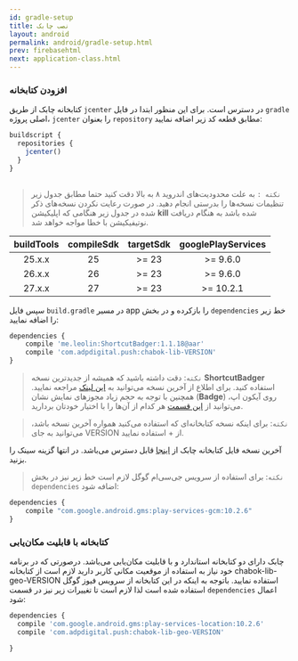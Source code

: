```yaml
---
id: gradle-setup
title: نصب چابک
layout: android
permalink: android/gradle-setup.html
prev: firebasehtml
next: application-class.html
---
```


### افزودن کتابخانه

کتابخانه چابک از طریق `jcenter` در دسترس است. برای این منظور ابتدا در فایل `gradle` اصلی پروژه، `jcenter` را بعنوان `repository` مطابق قطعه کد زیر اضافه نمایید:

```javascript
buildscript {
  repositories {
    jcenter()
  }
}
  
```

> `نکته :` به علت محدودیت‌‌های اندروید ۸ به بالا دقت کنید حتما مطابق جدول زیر تنظیمات نسخه‌ها را بدرستی انجام دهید.  در صورت رعایت نکردن نسخه‌های ذکر شده در جدول زیر هنگامی که اپلیکیشن **kill** شده باشد به هنگام دریافت نوتیفیکیشن با خطا مواجه خواهد شد.

<table dir="ltr">
    <thead>
    <tr align="center">
        <th>buildTools</th>
        <th>compileSdk</th>
        <th>targetSdk</th>
        <th>googlePlayServices</th>
    </tr>
    </thead>
    <tbody>
    <tr align="center">
        <td>25.x.x</td>
        <td>25</td>
        <td>&gt;= 23</td>
        <td>&gt;= 9.6.0</td>
    </tr>
    <tr align="center">
        <td>26.x.x</td>
        <td>26</td>
        <td>&gt;= 23</td>
        <td>&gt;= 9.6.0</td>
    </tr>
    <tr align="center">
        <td>27.x.x</td>
        <td>27</td>
        <td>&gt;= 23</td>
        <td>&gt;= 10.2.1</td>
    </tr>
    </tbody>
</table>

سپس فایل `build.gradle` در مسیر app را بازکرده و در بخش `dependencies` خط زیر را اضافه نمایید:

```javascript
dependencies {
    compile 'me.leolin:ShortcutBadger:1.1.18@aar'
    compile 'com.adpdigital.push:chabok-lib-VERSION'
}
```

> `نکته`: دقت داشته باشید که همیشه از جدیدترین نسخه **ShortcutBadger** استفاده کنید. برای اطلاع از آخرین نسخه می‌توانید به [این لینک](https://github.com/leolin310148/ShortcutBadger) مراجعه نمایید. همچنین با توجه به حجم زیاد مجوزهای نمایش نشان (**Badge**) روی آیکون اپ،‌ می‌توانید از [این قسمت](https://doc.chabokpush.com/android/features.html#برداشتن-مجوزهای-غیر-ضروری-برای-نمایش-نشان-badge-روی-آیکون) هر کدام از آن‌ها را با اختیار خودتان بردارید. 

> `نکته`: برای اینکه نسخه کتابخانه‌ای که استفاده می‌کنید همواره آخرین نسخه
> باشد، می‌توانید به جای ‌VERSION از + استفاده نمایید.

آخرین نسخه فایل کتابخانه چابک از  [اینجا](https://bintray.com/bintray/jcenter?filterByPkgName=com.adpdigital.push) قابل دسترس می‌باشد.
در انتها گزینه سینک را بزنید.

> `نکته`: برای استفاده از سرویس جی‌سی‌ام گوگل لازم است خط زیر نیز در بخش
> `dependencies`  اضافه شود:

```javascript
dependencies {
    compile "com.google.android.gms:play-services-gcm:10.2.6" 
}
```

### کتابخانه با قابلیت مکان‌یابی

 چابک دارای دو کتابخانه استاندارد و با قابلیت مکان‌یابی می‌باشد. درصورتی که در برنامه خود نیاز به استفاده از موقعیت مکانی کاربر دارید لازم است از کتابخانه chabok-lib-geo-VERSION استفاده نمایید. 
 باتوجه به اینکه در این کتابخانه از سرویس فیوز گوگل استفاده شده است لذا لازم است تا تغییرات زیر نیز در قسمت ‌‌‌`dependencies` اعمال شود:
 
 ```javascript
dependencies {
   compile 'com.google.android.gms:play-services-location:10.2.6'
   compile 'com.adpdigital.push:chabok-lib-geo-VERSION'

}  
```
